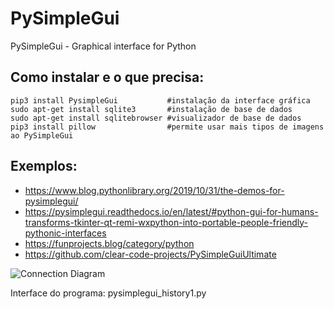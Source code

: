# PySimpleGui
PySimpleGui - Graphical interface for Python

## Como instalar e o que precisa:
```
pip3 install PysimpleGui           #instalação da interface gráfica
sudo apt-get install sqlite3       #instalação de base de dados
sudo apt-get install sqlitebrowser #visualizador de base de dados
pip3 install pillow                #permite usar mais tipos de imagens ao PySimpleGui
```


## Exemplos: 
- https://www.blog.pythonlibrary.org/2019/10/31/the-demos-for-pysimplegui/
- https://pysimplegui.readthedocs.io/en/latest/#python-gui-for-humans-transforms-tkinter-qt-remi-wxpython-into-portable-people-friendly-pythonic-interfaces
- https://funprojects.blog/category/python
- https://github.com/clear-code-projects/PySimpleGuiUltimate


![Connection Diagram](https://github.com/labF212/PySimpleGui/blob/main/animations_history.png)

Interface do programa: pysimplegui_history1.py
